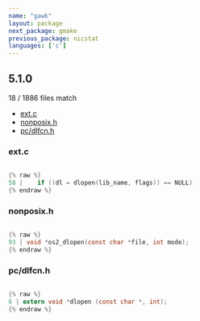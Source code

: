 ```yaml
---
name: "gawk"
layout: package
next_package: gmake
previous_package: nicstat
languages: ['c']
---
```

## 5.1.0
18 / 1886 files match

 - [ext.c](#extc)
 - [nonposix.h](#nonposixh)
 - [pc/dlfcn.h](#pcdlfcnh)

### ext.c

```c

{% raw %}
58 | 	if ((dl = dlopen(lib_name, flags)) == NULL)
{% endraw %}

```
### nonposix.h

```c

{% raw %}
93 | void *os2_dlopen(const char *file, int mode);
{% endraw %}

```
### pc/dlfcn.h

```c

{% raw %}
6 | extern void *dlopen (const char *, int);
{% endraw %}

```